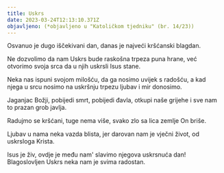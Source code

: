 ```yaml
---
title: Uskrs
date: 2023-03-24T12:13:10.371Z
objavljeno: (*objavljeno u "Katoličkom tjedniku" (br. 14/23))
---
```

Osvanuo je dugo iščekivani dan, danas je najveći kršćanski blagdan.

Ne dozvolimo da nam Uskrs bude
raskošna trpeza puna hrane,
već otvorimo svoja srca
da u njih uskrsli Isus stane.

Neka nas ispuni svojom milošću,
da ga nosimo uvijek s radošću,
a kad njega u srcu nosimo
na uskršnju trpezu
ljubav i mir donosimo.

Jaganjac Božji,
pobijedi smrt, pobijedi đavla,
otkupi naše grijehe i
sve nam to prazan grob javlja.

Radujmo se kršćani,
tuge nema više,
svako zlo sa lica zemlje On briše.

Ljubav u nama neka vazda blista, jer darovan nam je vječni život,
od uskrsloga Krista.

Isus je živ, ovdje je među nam'
slavimo njegova uskrsnuća dan!
Blagoslovljen Uskrs
neka nam je svima radostan.